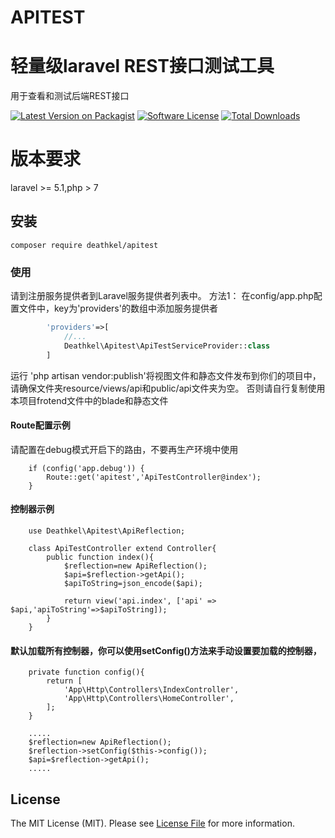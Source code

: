 APITEST
======
# 轻量级laravel REST接口测试工具
用于查看和测试后端REST接口

[![Latest Version on Packagist](https://img.shields.io/packagist/v/deathkel/apitest.svg?style=flat-square)](https://packagist.org/packages/deathkel/apitest)
[![Software License](https://img.shields.io/badge/license-MIT-brightgreen.svg?style=flat-square)](LICENSE)
[![Total Downloads](https://img.shields.io/packagist/dt/deathkel/apitest.svg?style=flat-square)](https://packagist.org/packages/deathkel/apitest)

# 版本要求
laravel >= 5.1,php > 7
## 安装
```
composer require deathkel/apitest
```
### 使用
请到注册服务提供者到Laravel服务提供者列表中。
方法1：
在config/app.php配置文件中，key为'providers'的数组中添加服务提供者
```php
        'providers'=>[
            //...
            Deathkel\Apitest\ApiTestServiceProvider::class
        ]
```
运行 'php artisan vendor:publish'将视图文件和静态文件发布到你们的项目中，请确保文件夹resource/views/api和public/api文件夹为空。
否则请自行复制使用本项目frotend文件中的blade和静态文件
  
#### Route配置示例
请配置在debug模式开启下的路由，不要再生产环境中使用

```
    if (config('app.debug')) {
        Route::get('apitest','ApiTestController@index');
    }
```
#### 控制器示例
```
    use Deathkel\Apitest\ApiReflection;
    
    class ApiTestController extend Controller{
        public function index(){
            $reflection=new ApiReflection();
            $api=$reflection->getApi();
            $apiToString=json_encode($api);
            
            return view('api.index', ['api' => $api,'apiToString'=>$apiToString]);
        }
    }
```
#### 默认加载所有控制器，你可以使用setConfig()方法来手动设置要加载的控制器，
```
    private function config(){
        return [
            'App\Http\Controllers\IndexController',
            'App\Http\Controllers\HomeController',
        ];
    }
    
    .....
    $reflection=new ApiReflection();
    $reflection->setConfig($this->config());
    $api=$reflection->getApi();
    .....
```

## License

The MIT License (MIT). Please see [License File](LICENSE) for more information.
